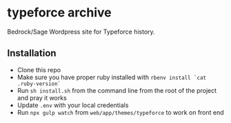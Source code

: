 # typeforce archive
Bedrock/Sage Wordpress site for Typeforce history.

## Installation

* Clone this repo
* Make sure you have proper ruby installed with `` rbenv install `cat .ruby-version` ``
* Run `sh install.sh` from the command line from the root of the project and pray it works
* Update `.env` with your local credentials
* Run `npx gulp watch` from `web/app/themes/typeforce` to work on front end
